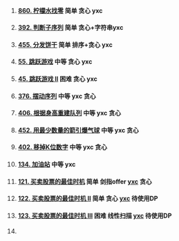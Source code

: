 1.  #### [860. 柠檬水找零](https://leetcode-cn.com/problems/lemonade-change/) 简单 贪心 yxc

2.  #### [392. 判断子序列](https://leetcode-cn.com/problems/is-subsequence/) 简单 贪心+字符串yxc

3.  #### [455. 分发饼干](https://leetcode-cn.com/problems/assign-cookies/) 简单 排序+贪心 yxc

4.  #### [55. 跳跃游戏](https://leetcode-cn.com/problems/jump-game/) 中等 贪心 yxc

5.  #### [45. 跳跃游戏 II](https://leetcode-cn.com/problems/jump-game-ii/) 困难 贪心 yxc 

6.  #### [376. 摆动序列](https://leetcode-cn.com/problems/wiggle-subsequence/) 中等 yxc 贪心

7.  #### [406. 根据身高重建队列](https://leetcode-cn.com/problems/queue-reconstruction-by-height/) 中等 yxc 贪心

8.  #### [452. 用最少数量的箭引爆气球](https://leetcode-cn.com/problems/minimum-number-of-arrows-to-burst-balloons/) 中等 yxc 贪心

9.  #### [402. 移掉K位数字](https://leetcode-cn.com/problems/remove-k-digits/) 中等 yxc 贪心

10.  #### [134. 加油站](https://leetcode-cn.com/problems/gas-station/) 中等 yxc

11.  #### [121. 买卖股票的最佳时机](https://leetcode-cn.com/problems/best-time-to-buy-and-sell-stock/) 简单 剑指offer [yxc](https://v.douyu.com/show/DrwnvzyBA2QWPNaX) 贪心

12.  #### [122. 买卖股票的最佳时机 II](https://leetcode-cn.com/problems/best-time-to-buy-and-sell-stock-ii/) 简单 贪心 [yxc](https://v.douyu.com/show/DrwnvzyBA2QWPNaX) 待使用DP

13.  #### [123. 买卖股票的最佳时机 III](https://leetcode-cn.com/problems/best-time-to-buy-and-sell-stock-iii/) 困难 线性扫描 [yxc](https://v.douyu.com/show/DrwnvzyBA2QWPNaX)  待使用DP

14.  